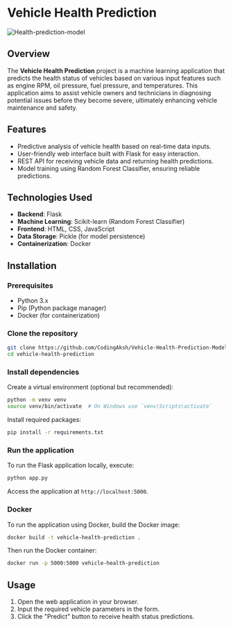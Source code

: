 
# Vehicle Health Prediction

![Health-prediction-model](https://github.com/user-attachments/assets/719b4641-35d0-402e-bb81-3f58448943fd)

## Overview

The **Vehicle Health Prediction** project is a machine learning application that predicts the health status of vehicles based on various input features such as engine RPM, oil pressure, fuel pressure, and temperatures. This application aims to assist vehicle owners and technicians in diagnosing potential issues before they become severe, ultimately enhancing vehicle maintenance and safety.

## Features

- Predictive analysis of vehicle health based on real-time data inputs.
- User-friendly web interface built with Flask for easy interaction.
- REST API for receiving vehicle data and returning health predictions.
- Model training using Random Forest Classifier, ensuring reliable predictions.

## Technologies Used

- **Backend**: Flask
- **Machine Learning**: Scikit-learn (Random Forest Classifier)
- **Frontend**: HTML, CSS, JavaScript
- **Data Storage**: Pickle (for model persistence)
- **Containerization**: Docker

## Installation

### Prerequisites

- Python 3.x
- Pip (Python package manager)
- Docker (for containerization)

### Clone the repository

```bash
git clone https://github.com/CodingAksh/Vehicle-Health-Prediction-Model.git
cd vehicle-health-prediction
```

### Install dependencies

Create a virtual environment (optional but recommended):

```bash
python -m venv venv
source venv/bin/activate  # On Windows use `venv\Scripts\activate`
```

Install required packages:

```bash
pip install -r requirements.txt
```

### Run the application

To run the Flask application locally, execute:

```bash
python app.py
```

Access the application at `http://localhost:5000`.

### Docker

To run the application using Docker, build the Docker image:

```bash
docker build -t vehicle-health-prediction .
```

Then run the Docker container:

```bash
docker run -p 5000:5000 vehicle-health-prediction
```

## Usage

1. Open the web application in your browser.
2. Input the required vehicle parameters in the form.
3. Click the "Predict" button to receive health status predictions.
